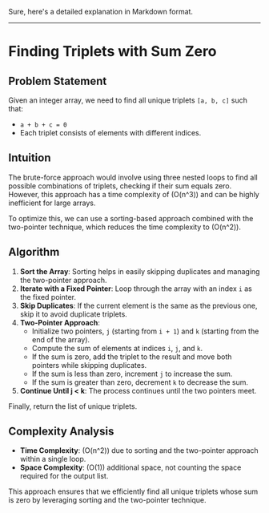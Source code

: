 Sure, here's a detailed explanation in Markdown format.

---

# Finding Triplets with Sum Zero

## Problem Statement

Given an integer array, we need to find all unique triplets `[a, b, c]` such that:
- `a + b + c = 0`
- Each triplet consists of elements with different indices.

## Intuition

The brute-force approach would involve using three nested loops to find all possible combinations of triplets, checking if their sum equals zero. However, this approach has a time complexity of \(O(n^3)\) and can be highly inefficient for large arrays.

To optimize this, we can use a sorting-based approach combined with the two-pointer technique, which reduces the time complexity to \(O(n^2)\).

## Algorithm

1. **Sort the Array**: Sorting helps in easily skipping duplicates and managing the two-pointer approach.
2. **Iterate with a Fixed Pointer**: Loop through the array with an index `i` as the fixed pointer.
3. **Skip Duplicates**: If the current element is the same as the previous one, skip it to avoid duplicate triplets.
4. **Two-Pointer Approach**:
    - Initialize two pointers, `j` (starting from `i + 1`) and `k` (starting from the end of the array).
    - Compute the sum of elements at indices `i`, `j`, and `k`.
    - If the sum is zero, add the triplet to the result and move both pointers while skipping duplicates.
    - If the sum is less than zero, increment `j` to increase the sum.
    - If the sum is greater than zero, decrement `k` to decrease the sum.
5. **Continue Until j < k**: The process continues until the two pointers meet.

Finally, return the list of unique triplets.

## Complexity Analysis

- **Time Complexity**: \(O(n^2)\) due to sorting and the two-pointer approach within a single loop.
- **Space Complexity**: \(O(1)\) additional space, not counting the space required for the output list.

This approach ensures that we efficiently find all unique triplets whose sum is zero by leveraging sorting and the two-pointer technique.
